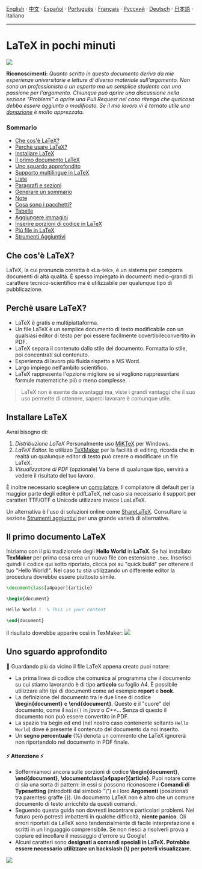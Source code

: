 [English](./readme.md) ·
[中文](./Translation-Chinese.md) ·
[Español](./Translation-Spanish.md) ·
[Português](./Translation-Portuguese.md) ·
[Français](./Translation-French.md) ·
[Русский](./Translation-Russian.md) ·
[Deutsch](./Translation-German.md) ·
[日本語](./Translation-Japanese.md) ·
Italiano 

---

# LaTeX in pochi minuti

![](https://upload.wikimedia.org/wikipedia/commons/9/92/LaTeX_logo.svg)

**Riconoscimenti:** *Quanto scritto in questo documento deriva da mie esperienze universitarie e letture di diverso materiale sull'argomento. Non sono un professionista o un esperto ma un semplice studente con una passione per l'argomento. Chiunque può aprire una discussione nella sezione "Problemi" o aprire una Pull Request nel caso ritenga che qualcosa debba essere aggiunto o modificato. Se il mio lavoro vi è tornato utile una [donazione](#donation) è molto apprezzata.*

### Sommario

* [Che cos'è LaTeX?](#che-cos'è-latex)
* [Perchè usare LaTeX?](#perchè-usare-latex)
* [Installare LaTeX](#installare-latex)
* [Il primo documento LaTeX](#il-primo-documento-latex)
* [Uno sguardo approfondito](#uno-sguardo-approfondito)
* [Supporto multilingue in LaTeX](#supporto-multilingue-latex)
* [Liste](#liste)
* [Paragrafi e sezioni](#paragrafi-e-sezioni)
* [Generare un sommario](#generare-un-sommario)
* [Note](#note )
* [Cosa sono i pacchetti?](#cosa-sono-i-pacchetti)
* [Tabelle](#tabelle)
* [Aggiungere immagini](#aggiungere-immagini)
* [Inserire porzioni di codice in LaTeX](#inserire-porzioni-di-codice-in-latex)
* [Più file in LaTeX](#piu-file-in-LaTeX)
* [Strumenti Aggiuntivi](#strumenti-aggiuntivi)

## Che cos'è LaTeX?

LaTeX, la cui pronuncia corretta è «La-tek», è un sistema per comporre documenti di altà qualità. È spesso impiegato in documenti medio-grandi di carattere tecnico-scientifico ma è utilizzabile per qualunque tipo di pubblicazione.

## Perchè usare LaTeX?

* LaTeX è gratis e multipiattaforma.
* Un file LaTeX è un semplice documento di testo modificabile con un qualsiasi editor di testo per poi essere facilmente covertibileconvertito in PDF.
* LaTeX separa il contenuto dallo stile del documento. Formatta lo stile, poi concentrati sul contenuto.
* Esperienza di lavoro più fluida rispetto a MS Word.
* Largo impiego nell'ambito scientifico.
* LaTeX rappresenta l'opzione migliore se si vogliono rappresentare formule matematiche più o meno complesse.

> LaTeX non è esente da svantaggi ma, viste i grandi vantaggi che il suo uso permette di ottenere, saperci lavorare è comunque utile.

## Installare LaTeX

Avrai bisogno di:

1. *Distribuzione LaTeX*
Personalmente uso [MiKTeX](https://miktex.org/about) per Windows.
2. *LaTeX Editor.*
Io utilizzo [TeXMaker](http://www.xm1math.net/texmaker/) per la facilità di editing, ricorda che in realtà un qualunque editor di testo può creare o modificare un file LaTeX.
3. *Visualizzatore di PDF* (opzionale)
Va bene di qualunque tipo, servirà a vedere il risultato del tuo lavoro.

È inoltre necessario scegliere un [compilatore](#strumenti-aggiuntivi). Il compilatore di default per la maggior parte degli editor è pdfLaTeX, nel caso sia necessario il support per caratteri TTF/OTF o Unicode utilizzare invece LuaLaTeX.

Un alternativa è l'uso di soluzioni online come [ShareLaTeX](https://www.sharelatex.com/).
Consultare la sezione [Strumenti aggiuntivi](#strumenti-aggiuntivi) per una grande varietà di alternative.

## Il primo documento LaTeX

Iniziamo con il più tradizionale degli **Hello World** in **LaTeX**.
Se hai installato **TexMaker** per prima cosa crea un nuovo file con estensione `.tex`. Inserisci quindi il codice qui sotto riportato, clicca poi su "quick build" per ottenere il tuo "Hello World!". Nel caso tu stia utilizzando un differente editor la procedura dovrebbe essere piuttosto simile.

```tex
\documentclass[a4paper]{article}

\begin{document}

Hello World !  % This is your content

\end{document}
```

Il risultato dovrebbe apparire così in TexMaker:
![](http://i.imgur.com/ZuD5N6U.png)

## Uno sguardo approfondito

:eyes: Guardando più da vicino il file LaTeX appena creato puoi notare:

* La prima linea di codice che comunica al programma che il documento su cui stiamo lavorando è di tipo **articolo** su foglio A4. È possibile utilizzare altri tipi di documenti come ad esempio **report** e **book**.
* La definizione del documento tra le due linee di codice **\begin{document}** e **\end{document}**. Questo è il "cuore" del documento, come il `main()` in *java* o *C++*... Senza di questo il documento non può essere convertito in PDF.
* La spazio tra begin ed end (nel nostro caso contenente soltanto `Hello World`) dove è presente il contenuto del documento da noi inserito.
* Un **segno percentuale** (%) denota un commento che LaTeX ignorerà non riportandolo nel documento in PDF finale.

#### :zap: Attenzione :zap:

* Soffermiamoci ancora sulle porzioni di codice **\begin{document}**, **\end{document}**, **\documentclass[a4paper]{article}**. Puoi notare come ci sia una sorta di pattern: in essi si possono riconoscere i **Comandi di Typesetting** (introdotti dal simbolo "\\") e i loro **Argomenti** (posizionati tra parentesi graffe {}). Un documento LaTeX non è altro che un comune documento di testo arricchito da questi comandi.
* Seguendo questa guida non dovresti incontrare particolari problemi. Nel futuro però potresti imbatterti in qualche difficoltà, **niente panico**. Gli errori riportati da LaTeX sono tendenzialmente di facile interpretazione e scritti in un linguaggio comprensibile. Se non riesci a risolverli prova a copiare ed incollare il messaggio d'errore su Google!
* Alcuni caratteri sono **designati a comandi speciali in LaTeX. Potrebbe essere necessario utilizzare un backslash (\\) per poterli visualizzare.**

![](http://i.imgur.com/9d0bXHH.png)
